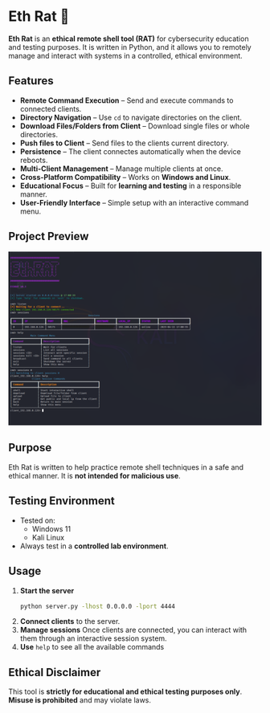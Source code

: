 # Eth Rat 🐀

**Eth Rat** is an **ethical remote shell tool (RAT)** for cybersecurity education and testing purposes. It is written in Python, and it allows you to remotely manage and interact with systems in a controlled, ethical environment.

## Features
- **Remote Command Execution** – Send and execute commands to connected clients.
- **Directory Navigation** – Use `cd` to navigate directories on the client.
- **Download Files/Folders from Client** – Download single files or whole directories. 
- **Push files to Client** – Send files to the clients current directory.
- **Persistence** – The client connectes automatically when the device reboots.
- **Multi-Client Management** – Manage multiple clients at once.  
- **Cross-Platform Compatibility** – Works on **Windows and Linux**.  
- **Educational Focus** – Built for **learning and testing** in a responsible manner.  
- **User-Friendly Interface** – Simple setup with an interactive command menu.  


## Project Preview
![Tool Screenshot](https://raw.githubusercontent.com/KostasBzn/EthRAT/refs/heads/main/png/Screenshot12.png)


## Purpose
Eth Rat is written to help practice remote shell techniques in a safe and ethical manner. It is **not intended for malicious use**.

## Testing Environment
- Tested on:
  - Windows 11
  - Kali Linux  
- Always test in a **controlled lab environment**.

## Usage
1. **Start the server**  
   ```bash
   python server.py -lhost 0.0.0.0 -lport 4444
   ```
2. **Connect clients** to the server.  
3. **Manage sessions** Once clients are connected, you can interact with them through an interactive session system.
4. **Use** `help` to see all the available commands 


## Ethical Disclaimer
This tool is **strictly for educational and ethical testing purposes only**. **Misuse is prohibited** and may violate laws.